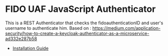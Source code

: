 # FIDO UAF JavaScript Authenticator

This is a REST Authenticator that checks the fidoauthenticationID and user's username to authenticate him.
Based on : https://medium.com/application-security/how-to-create-a-keycloak-authenticator-as-a-microservice-ad332e287b58

- [Installation Guide](manual-installation.md)